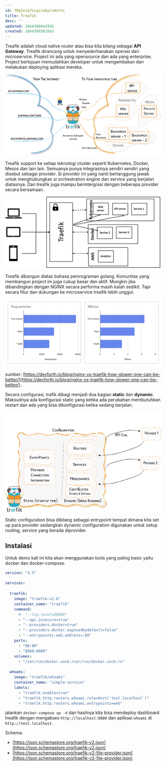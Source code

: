 ```yaml
---
id: 70q1ezq7oigziebyru4erni
title: Treafik
desc: ''
updated: 1664308942956
created: 1664300381043
---
```


Treafik adalah cloud native router atau bisa kita bilang sebagai **API Gateway**.
Treafik dirancang untuk menyederhanakan operasi dari microservice.
Project ini ada yang opensource dan ada yang enterprise.
Project bertujuan memudahkan developer untuk mengembakan dan melakukan deploying aplikasi mereka.
 
![treafik diagram](assets/treafik-diagram.png)  

Treafik support ke setiap teknologi cluster seperti Kubernetes, Docker, Mesos dan lain lain.
Semuanya punya integrasinya sendiri sendiri yang disebut sebagai provider.
Si provider ini yang nanti bertanggung jawab untuk menghubungkan si orchestration engine dan service yang berjalan diatasnya.
Dan treafik juga mampu berintergrasi dengan beberapa provider secara bersamaan.

![treafik diagram 2](asstes/treafik-diagram2.png)

Treafik dibangun diatas bahasa pemrograman golang. Komunitas yang membangun project ini juga cukup besar dan aktif. Mungkin jika dibandingkan dengan NGINX secara performa masih kalah sedikit. Tapi secara fitur dan dukungan ke microservice treafik lebih unggul.

![trafik vs nginx](assets/trafik-benchmark.png)  

sumber: [https://devforth.io/blog/nginx-vs-traefik-how-slower-one-can-be-better/](https://devforth.io/blog/nginx-vs-traefik-how-slower-one-can-be-better/).

Secara configurasi, trafik dibagi menjadi dua bagian **static** dan **dynamic**. Maksudnya ada konfigurasi static yang ketika ada perubahan membutuhkan restart dan ada yang bisa dikonfigurasi ketika sedang berjalan.

![treafik configuration](assets/treafik-configuration.png)

Static configuration bisa dibilang sebagai entrypoint tempat dimana kita set up para provider sedangkan dynamic configuration digunakan untuk setup routing, service yang berada diprovider.

## Instalasi

Untuk demo kali ini kita akan menggunakan tools yang paling basic yaitu docker dan docker-compose.

```yaml
version: "3.3"

services:

  traefik:
    image: "traefik:v2.8"
    container_name: "traefik"
    command:
      #- "--log.level=DEBUG"
      - "--api.insecure=true"
      - "--providers.docker=true"
      - "--providers.docker.exposedbydefault=false"
      - "--entrypoints.web.address=:80"
    ports:
      - "80:80"
      - "8080:8080"
    volumes:
      - "/var/run/docker.sock:/var/run/docker.sock:ro"

  whoami:
    image: "traefik/whoami"
    container_name: "simple-service"
    labels:
      - "traefik.enable=true"
      - "traefik.http.routers.whoami.rule=Host(`test.localhost`)"
      - "traefik.http.routers.whoami.entrypoints=web"
```

jalankan `docker-compose up -d` dan hasilnya kita bisa mendeploy dashboard treafik dengan mengakses `http://localhost:8080` dan aplikasi `whoami` di  `http://test.localhost`.

Schema:

- [https://json.schemastore.org/traefik-v2.json](https://json.schemastore.org/traefik-v2.json)
- [https://json.schemastore.org/traefik-v2-file-provider.json](https://json.schemastore.org/traefik-v2-file-provider.json)


